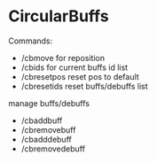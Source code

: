# CircularBuffs
Commands:
- /cbmove for reposition
- /cbids for current buffs id list
- /cbresetpos reset pos to default
- /cbresetids reset buffs/debuffs list
  
manage buffs/debuffs
- /cbaddbuff
- /cbremovebuff
- /cbadddebuff
- /cbremovedebuff

